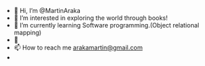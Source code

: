 - 👋 Hi, I’m @MartinAraka
- 👀 I’m interested in exploring the world through books!
- 🌱 I’m currently learning Software programming.(Object relational mapping)
- 💞️ 
- 📫 How to reach me arakamartin@gmail.com
-                      

<!---
MartinAraka/MartinAraka is a ✨ special ✨ repository because its `README.md` (this file) appears on your GitHub profile.
You can click the Preview link to take a look at your changes.
--->
